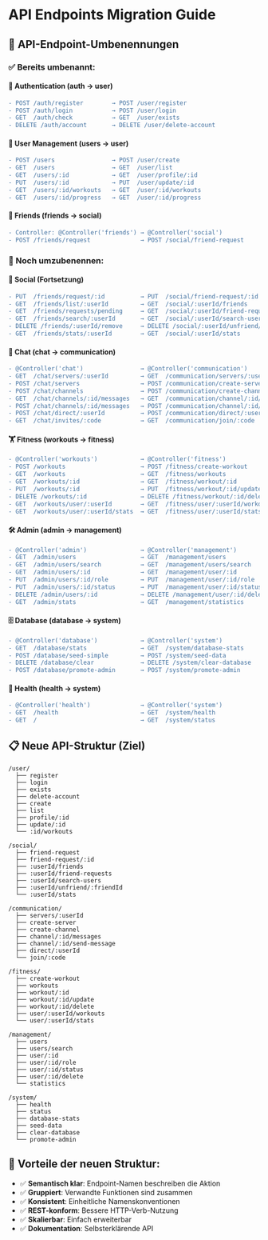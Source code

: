 # API Endpoints Migration Guide

## 🔄 API-Endpoint-Umbenennungen

### ✅ Bereits umbenannt:

#### 🔐 Authentication (auth → user)
```diff
- POST /auth/register        → POST /user/register
- POST /auth/login           → POST /user/login  
- GET  /auth/check           → GET  /user/exists
- DELETE /auth/account       → DELETE /user/delete-account
```

#### 👥 User Management (users → user)
```diff
- POST /users                → POST /user/create
- GET  /users                → GET  /user/list
- GET  /users/:id            → GET  /user/profile/:id
- PUT  /users/:id            → PUT  /user/update/:id
- GET  /users/:id/workouts   → GET  /user/:id/workouts
- GET  /users/:id/progress   → GET  /user/:id/progress
```

#### 🤝 Friends (friends → social)
```diff
- Controller: @Controller('friends') → @Controller('social')
- POST /friends/request              → POST /social/friend-request
```

### 🔄 Noch umzubenennen:

#### 🤝 Social (Fortsetzung)
```diff
- PUT  /friends/request/:id          → PUT  /social/friend-request/:id
- GET  /friends/list/:userId         → GET  /social/:userId/friends  
- GET  /friends/requests/pending     → GET  /social/:userId/friend-requests
- GET  /friends/search/:userId       → GET  /social/:userId/search-users
- DELETE /friends/:userId/remove     → DELETE /social/:userId/unfriend/:friendId
- GET  /friends/stats/:userId        → GET  /social/:userId/stats
```

#### 💬 Chat (chat → communication)
```diff
- @Controller('chat')                → @Controller('communication')
- GET  /chat/servers/:userId         → GET  /communication/servers/:userId
- POST /chat/servers                 → POST /communication/create-server
- POST /chat/channels                → POST /communication/create-channel
- GET  /chat/channels/:id/messages   → GET  /communication/channel/:id/messages
- POST /chat/channels/:id/messages   → POST /communication/channel/:id/send-message
- POST /chat/direct/:userId          → POST /communication/direct/:userId
- GET  /chat/invites/:code           → GET  /communication/join/:code
```

#### 🏋️ Fitness (workouts → fitness)
```diff
- @Controller('workouts')            → @Controller('fitness')
- POST /workouts                     → POST /fitness/create-workout
- GET  /workouts                     → GET  /fitness/workouts
- GET  /workouts/:id                 → GET  /fitness/workout/:id
- PUT  /workouts/:id                 → PUT  /fitness/workout/:id/update
- DELETE /workouts/:id               → DELETE /fitness/workout/:id/delete
- GET  /workouts/user/:userId        → GET  /fitness/user/:userId/workouts
- GET  /workouts/user/:userId/stats  → GET  /fitness/user/:userId/stats
```

#### 🛠️ Admin (admin → management)
```diff
- @Controller('admin')               → @Controller('management')
- GET  /admin/users                  → GET  /management/users
- GET  /admin/users/search           → GET  /management/users/search
- GET  /admin/users/:id              → GET  /management/user/:id
- PUT  /admin/users/:id/role         → PUT  /management/user/:id/role
- PUT  /admin/users/:id/status       → PUT  /management/user/:id/status
- DELETE /admin/users/:id            → DELETE /management/user/:id/delete
- GET  /admin/stats                  → GET  /management/statistics
```

#### 🗄️ Database (database → system)
```diff
- @Controller('database')            → @Controller('system')
- GET  /database/stats               → GET  /system/database-stats
- POST /database/seed-simple         → POST /system/seed-data
- DELETE /database/clear             → DELETE /system/clear-database
- POST /database/promote-admin       → POST /system/promote-admin
```

#### 💊 Health (health → system)
```diff
- @Controller('health')              → @Controller('system')
- GET  /health                       → GET  /system/health
- GET  /                             → GET  /system/status
```

## 📋 Neue API-Struktur (Ziel)

```
/user/
  ├── register
  ├── login
  ├── exists
  ├── delete-account
  ├── create
  ├── list
  ├── profile/:id
  ├── update/:id
  └── :id/workouts

/social/
  ├── friend-request
  ├── friend-request/:id
  ├── :userId/friends
  ├── :userId/friend-requests
  ├── :userId/search-users
  ├── :userId/unfriend/:friendId
  └── :userId/stats

/communication/
  ├── servers/:userId
  ├── create-server
  ├── create-channel
  ├── channel/:id/messages
  ├── channel/:id/send-message
  ├── direct/:userId
  └── join/:code

/fitness/
  ├── create-workout
  ├── workouts
  ├── workout/:id
  ├── workout/:id/update
  ├── workout/:id/delete
  ├── user/:userId/workouts
  └── user/:userId/stats

/management/
  ├── users
  ├── users/search
  ├── user/:id
  ├── user/:id/role
  ├── user/:id/status
  ├── user/:id/delete
  └── statistics

/system/
  ├── health
  ├── status
  ├── database-stats
  ├── seed-data
  ├── clear-database
  └── promote-admin
```

## 🎯 Vorteile der neuen Struktur:
- ✅ **Semantisch klar**: Endpoint-Namen beschreiben die Aktion
- ✅ **Gruppiert**: Verwandte Funktionen sind zusammen
- ✅ **Konsistent**: Einheitliche Namenskonventionen
- ✅ **REST-konform**: Bessere HTTP-Verb-Nutzung
- ✅ **Skalierbar**: Einfach erweiterbar
- ✅ **Dokumentation**: Selbsterklärende API

